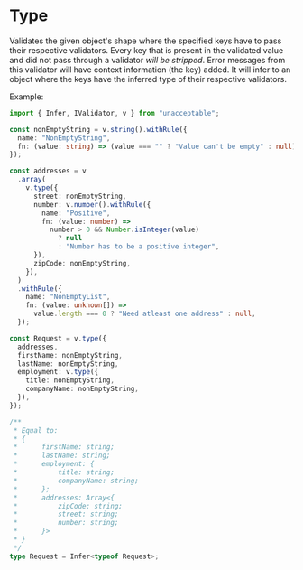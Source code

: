 # Type

Validates the given object's shape where the specified keys have to pass their
respective validators. Every key that is present in the validated value and did
not pass through a validator _will be stripped_. Error messages from this
validator will have context information (the key) added. It will infer to an
object where the keys have the inferred type of their respective validators.

Example:

```ts
import { Infer, IValidator, v } from "unacceptable";

const nonEmptyString = v.string().withRule({
  name: "NonEmptyString",
  fn: (value: string) => (value === "" ? "Value can't be empty" : null),
});

const addresses = v
  .array(
    v.type({
      street: nonEmptyString,
      number: v.number().withRule({
        name: "Positive",
        fn: (value: number) =>
          number > 0 && Number.isInteger(value)
            ? null
            : "Number has to be a positive integer",
      }),
      zipCode: nonEmptyString,
    }),
  )
  .withRule({
    name: "NonEmptyList",
    fn: (value: unknown[]) =>
      value.length === 0 ? "Need atleast one address" : null,
  });

const Request = v.type({
  addresses,
  firstName: nonEmptyString,
  lastName: nonEmptyString,
  employment: v.type({
    title: nonEmptyString,
    companyName: nonEmptyString,
  }),
});

/**
 * Equal to:
 * {
 *      firstName: string;
 *      lastName: string;
 *      employment: {
 *          title: string;
 *          companyName: string;
 *      };
 *      addresses: Array<{
 *          zipCode: string;
 *          street: string;
 *          number: string;
 *      }>
 * }
 */
type Request = Infer<typeof Request>;
```
